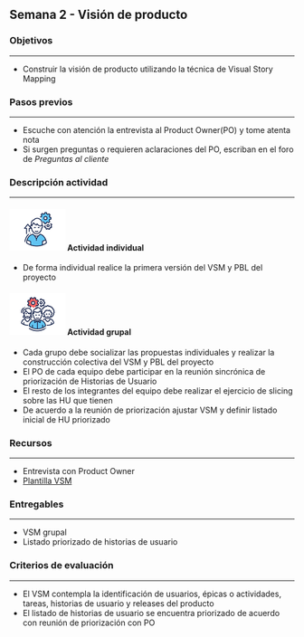 
## Semana 2 - Visión de producto

### Objetivos

---
* Construir la visión de producto utilizando la técnica de Visual Story Mapping

### Pasos previos

---
* Escuche con atención la entrevista al Product Owner(PO) y tome atenta nota
* Si surgen preguntas o requieren aclaraciones del PO, escriban en el foro de *Preguntas al cliente*

### Descripción actividad

---
#### ![](./../../assets/images/individuo.png) Actividad individual

* De forma individual realice la primera versión del VSM y PBL del proyecto

#### ![](./../../assets/images/grupo.png) Actividad grupal

* Cada grupo debe socializar las propuestas individuales y realizar la construcción colectiva del VSM y PBL del proyecto
* El PO de cada equipo debe participar en la reunión sincrónica de priorización de Historias de Usuario
* El resto de los integrantes del equipo debe realizar el ejercicio de slicing sobre las HU que tienen
* De acuerdo a la reunión de priorización ajustar VSM y definir listado inicial de HU priorizado


### Recursos 

---
* Entrevista con Product Owner
* [Plantilla VSM](https://miro.com/app/board/o9J_lSpupSE=/)

### Entregables

---
* VSM grupal
* Listado priorizado de historias de usuario 

### Criterios de evaluación

---

* El VSM contempla la identificación de usuarios, épicas o actividades, tareas, historias de usuario y releases del producto
* El listado de historias de usuario se encuentra priorizado de acuerdo con reunión de priorización con PO
